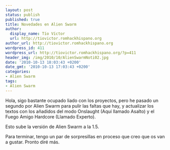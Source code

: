 ```yaml
---
layout: post
status: publish
published: true
title: Novedades en Alien Swarm
author:
  display_name: Tío Víctor
  url: http://tiovictor.romhackhispano.org
author_url: http://tiovictor.romhackhispano.org
wordpress_id: 411
wordpress_url: http://tiovictor.romhackhispano.org/?p=411
header_img: /img/2010/10/AlienSwarmNoti02.jpg
date: '2010-10-13 18:03:43 +0200'
date_gmt: '2010-10-13 17:03:43 +0200'
categories:
- Alien Swarm
tags:
- Alien Swarm
---
```

Hola, sigo bastante ocupado liado con los proyectos, pero he pasado un segundo 
por Alien Swarm para pulir las faltas que hay, y actualizar los textos con los 
añadidos del modo Onslaught (Aquí llamado Asalto) y el Fuego Amigo Hardcore 
(Llamado Experto).

Esto sube la versión de Alien Swarm a la 1.5.

Para terminar, tengo un par de sorpresillas en proceso que creo que os van 
a gustar. Pronto diré más.
